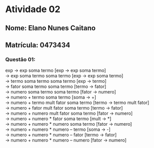 # Atividade 02

## Nome: Elano Nunes Caitano
## Matrícula: 0473434

### Questão 01:
<p>
exp -> exp soma termo					                  [exp -> exp soma termo] <br />
    -> exp soma termo soma termo			          [exp -> exp soma termo] <br />
    -> termo soma termo soma termo			        [exp -> termo] <br />
    -> fator soma termo soma termo			        [termo -> fator] <br />
    -> numero soma termo soma termo			        [fator -> numero] <br />
    -> numero + termo soma termo			          [soma -> +] <br />
    -> numero + termo mult fator soma termo		  [termo -> termo mult fator] <br />
    -> numero + fator mult fator soma termo		  [termo -> fator] <br />
    -> numero + numero mult fator soma termo		[fator -> numero] <br />
    -> numero + numero * fator soma termo		    [mult -> *] <br />
    -> numero + numero * numero soma termo		  [fator -> numero] <br />
    -> numero + numero * numero – termo			    [soma -> -] <br />
    -> numero + numero * numero – fator			    [termo -> fator] <br />
    -> numero + numero * numero – numero 		    [fator -> numero]
  </p>

